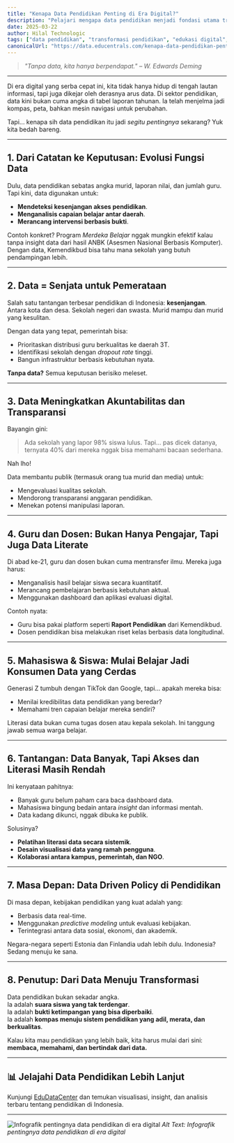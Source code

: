 ```yaml
---
title: "Kenapa Data Pendidikan Penting di Era Digital?"
description: "Pelajari mengapa data pendidikan menjadi fondasi utama transformasi sistem pendidikan di era digital. Insight mendalam dan analisis terkini."
date: 2025-03-22
author: Hilal Technologic
tags: ["data pendidikan", "transformasi pendidikan", "edukasi digital", "literasi data"]
canonicalUrl: "https://data.educentrals.com/kenapa-data-pendidikan-penting"
---
```


> *"Tanpa data, kita hanya berpendapat." – W. Edwards Deming*

---

Di era digital yang serba cepat ini, kita tidak hanya hidup di tengah lautan informasi, tapi juga dikejar oleh derasnya arus data. Di sektor pendidikan, data kini bukan cuma angka di tabel laporan tahunan. Ia telah menjelma jadi kompas, peta, bahkan mesin navigasi untuk perubahan.

Tapi... kenapa sih data pendidikan itu jadi *segitu pentingnya* sekarang? Yuk kita bedah bareng.

---

## 1. Dari Catatan ke Keputusan: Evolusi Fungsi Data

Dulu, data pendidikan sebatas angka murid, laporan nilai, dan jumlah guru. Tapi kini, data digunakan untuk:

- **Mendeteksi kesenjangan akses pendidikan**.
- **Menganalisis capaian belajar antar daerah**.
- **Merancang intervensi berbasis bukti**.

Contoh konkret? Program *Merdeka Belajar* nggak mungkin efektif kalau tanpa insight data dari hasil ANBK (Asesmen Nasional Berbasis Komputer). Dengan data, Kemendikbud bisa tahu mana sekolah yang butuh pendampingan lebih.

---

## 2. Data = Senjata untuk Pemerataan

Salah satu tantangan terbesar pendidikan di Indonesia: **kesenjangan**. Antara kota dan desa. Sekolah negeri dan swasta. Murid mampu dan murid yang kesulitan.

Dengan data yang tepat, pemerintah bisa:

- Prioritaskan distribusi guru berkualitas ke daerah 3T.
- Identifikasi sekolah dengan *dropout rate* tinggi.
- Bangun infrastruktur berbasis kebutuhan nyata.

**Tanpa data?** Semua keputusan berisiko meleset.

---

## 3. Data Meningkatkan Akuntabilitas dan Transparansi

Bayangin gini:

> Ada sekolah yang lapor 98% siswa lulus. Tapi... pas dicek datanya, ternyata 40% dari mereka nggak bisa memahami bacaan sederhana.

Nah lho!

Data membantu publik (termasuk orang tua murid dan media) untuk:

- Mengevaluasi kualitas sekolah.
- Mendorong transparansi anggaran pendidikan.
- Menekan potensi manipulasi laporan.

---

## 4. Guru dan Dosen: Bukan Hanya Pengajar, Tapi Juga Data Literate

Di abad ke-21, guru dan dosen bukan cuma mentransfer ilmu. Mereka juga harus:

- Menganalisis hasil belajar siswa secara kuantitatif.
- Merancang pembelajaran berbasis kebutuhan aktual.
- Menggunakan dashboard dan aplikasi evaluasi digital.

Contoh nyata:

- Guru bisa pakai platform seperti **Raport Pendidikan** dari Kemendikbud.
- Dosen pendidikan bisa melakukan riset kelas berbasis data longitudinal.

---

## 5. Mahasiswa & Siswa: Mulai Belajar Jadi Konsumen Data yang Cerdas

Generasi Z tumbuh dengan TikTok dan Google, tapi... apakah mereka bisa:

- Menilai kredibilitas data pendidikan yang beredar?
- Memahami tren capaian belajar mereka sendiri?

Literasi data bukan cuma tugas dosen atau kepala sekolah. Ini tanggung jawab semua warga belajar.

---

## 6. Tantangan: Data Banyak, Tapi Akses dan Literasi Masih Rendah

Ini kenyataan pahitnya:

- Banyak guru belum paham cara baca dashboard data.
- Mahasiswa bingung bedain antara *insight* dan informasi mentah.
- Data kadang dikunci, nggak dibuka ke publik.

Solusinya?

- **Pelatihan literasi data secara sistemik**.
- **Desain visualisasi data yang ramah pengguna**.
- **Kolaborasi antara kampus, pemerintah, dan NGO**.

---

## 7. Masa Depan: Data Driven Policy di Pendidikan

Di masa depan, kebijakan pendidikan yang kuat adalah yang:

- Berbasis data real-time.
- Menggunakan *predictive modeling* untuk evaluasi kebijakan.
- Terintegrasi antara data sosial, ekonomi, dan akademik.

Negara-negara seperti Estonia dan Finlandia udah lebih dulu. Indonesia? Sedang menuju ke sana.

---

## 8. Penutup: Dari Data Menuju Transformasi

Data pendidikan bukan sekadar angka.  
Ia adalah **suara siswa yang tak terdengar**.  
Ia adalah **bukti ketimpangan yang bisa diperbaiki**.  
Ia adalah **kompas menuju sistem pendidikan yang adil, merata, dan berkualitas**.

Kalau kita mau pendidikan yang lebih baik, kita harus mulai dari sini: **membaca, memahami, dan bertindak dari data.**

---

## 📊 Jelajahi Data Pendidikan Lebih Lanjut

Kunjungi [EduDataCenter](https://data.educentrals.com/) dan temukan visualisasi, insight, dan analisis terbaru tentang pendidikan di Indonesia.

---

![Infografik pentingnya data pendidikan di era digital](/assets/data-pendidikan-era-digital.png)
*Alt Text: Infografik pentingnya data pendidikan di era digital*
